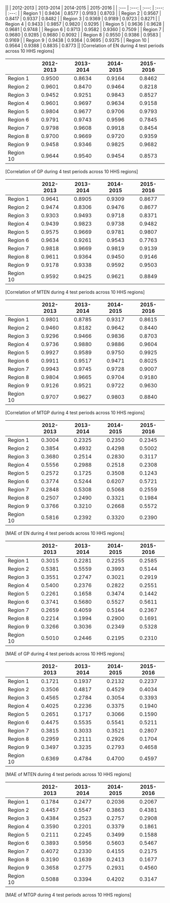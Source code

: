 || | 2012-2013 | 2013-2014 | 2014-2015 | 2015-2016 |
| :---      | :---:  | :---:  | :---:  | :---:  |
| Region 1  | 0.9404 | 0.8577 | 0.9193 | 0.8703 |
| Region 2  | 0.9567 | 0.8417 | 0.9337 | 0.8482 |
| Region 3  | 0.9369 | 0.9189 | 0.9723 | 0.8271 |
| Region 4  | 0.9433 | 0.9857 | 0.9820 | 0.9295 |
| Region 5  | 0.9636 | 0.9628 | 0.9681 | 0.9748 |
| Region 6  | 0.9713 | 0.9582 | 0.9360 | 0.7509 |
| Region 7  | 0.9680 | 0.9285 | 0.9680 | 0.9092 |
| Region 8  | 0.9550 | 0.9386 | 0.9583 | 0.9169 |
| Region 9  | 0.9438 | 0.9364 | 0.9695 | 0.9375 |
| Region 10 | 0.9564 | 0.9388 | 0.8835 | 0.8773 ||
[Correlation of EN during 4 test periods across 10 HHS regions]

| | 2012-2013 | 2013-2014 | 2014-2015 | 2015-2016 |
| :---      | :---:  | :---:  | :---:  | :---:  |
| Region 1  | 0.9500 | 0.8634 | 0.9164 | 0.8462 |
| Region 2  | 0.9601 | 0.8470 | 0.9464 | 0.8218 |
| Region 3  | 0.9452 | 0.9251 | 0.9843 | 0.8527 |
| Region 4  | 0.9601 | 0.9697 | 0.9634 | 0.9158 |
| Region 5  | 0.9804 | 0.9677 | 0.9706 | 0.9793 |
| Region 6  | 0.9791 | 0.9743 | 0.9596 | 0.7845 |
| Region 7  | 0.9798 | 0.9608 | 0.9918 | 0.8454 |
| Region 8  | 0.9700 | 0.9669 | 0.9720 | 0.9359 |
| Region 9  | 0.9458 | 0.9346 | 0.9825 | 0.9682 |
| Region 10 | 0.9644 | 0.9540 | 0.9454 | 0.8573 |
[Correlation of GP during 4 test periods across 10 HHS regions]


| | 2012-2013 | 2013-2014 | 2014-2015 | 2015-2016 |
| :---      | :---:  | :---:  | :---:  | :---:  |
| Region 1  | 0.9641 | 0.8905 | 0.9309 | 0.8677 |
| Region 2  | 0.9474 | 0.8306 | 0.9476 | 0.8677 |
| Region 3  | 0.9303 | 0.9493 | 0.9718 | 0.8371 |
| Region 4  | 0.9439 | 0.9823 | 0.9738 | 0.9482 |
| Region 5  | 0.9575 | 0.9669 | 0.9781 | 0.9807 |
| Region 6  | 0.9634 | 0.9261 | 0.9543 | 0.7763 |
| Region 7  | 0.9818 | 0.9669 | 0.9819 | 0.9139 |
| Region 8  | 0.9611 | 0.9364 | 0.9450 | 0.9146 |
| Region 9  | 0.9178 | 0.9338 | 0.9592 | 0.9503 |
| Region 10 | 0.9592 | 0.9425 | 0.9621 | 0.8849 |
[Correlation of MTEN during 4 test periods across 10 HHS regions]

| | 2012-2013 | 2013-2014 | 2014-2015 | 2015-2016 |
| :---      | :---:  | :---:  | :---:  | :---:  |
| Region 1  | 0.9801 | 0.8785 | 0.9317 | 0.8615 |
| Region 2  | 0.9460 | 0.8182 | 0.9642 | 0.8440 |
| Region 3  | 0.9296 | 0.9466 | 0.9836 | 0.8703 |
| Region 4  | 0.9736 | 0.9880 | 0.9886 | 0.9604 |
| Region 5  | 0.9927 | 0.9589 | 0.9750 | 0.9925 |
| Region 6  | 0.9911 | 0.9517 | 0.9471 | 0.8025 |
| Region 7  | 0.9943 | 0.9745 | 0.9728 | 0.9007 |
| Region 8  | 0.9804 | 0.9665 | 0.9704 | 0.9180 |
| Region 9  | 0.9126 | 0.9521 | 0.9722 | 0.9630 |
| Region 10 | 0.9707 | 0.9627 | 0.9803 | 0.8840 |
[Correlation of MTGP during 4 test periods across 10 HHS regions]

| | 2012-2013 | 2013-2014 | 2014-2015 | 2015-2016 |
| :---      | :---:  | :---:  | :---:  | :---:  |
| Region 1  | 0.3004 | 0.2325 | 0.2350 | 0.2345 |
| Region 2  | 0.3854 | 0.4932 | 0.4298 | 0.5002 |
| Region 3  | 0.3680 | 0.2514 | 0.2830 | 0.3117 |
| Region 4  | 0.5556 | 0.2988 | 0.2518 | 0.2308 |
| Region 5  | 0.2572 | 0.1725 | 0.3508 | 0.1243 |
| Region 6  | 0.3774 | 0.5244 | 0.6207 | 0.5721 |
| Region 7  | 0.2848 | 0.5308 | 0.5068 | 0.2559 |
| Region 8  | 0.2507 | 0.2490 | 0.3321 | 0.1984 |
| Region 9  | 0.3766 | 0.3210 | 0.2668 | 0.5572 |
| Region 10 | 0.5816 | 0.2392 | 0.3320 | 0.2390 |
[MAE of EN during 4 test periods across 10 HHS regions]

| | 2012-2013 | 2013-2014 | 2014-2015 | 2015-2016 |
| :---      | :---:  | :---:  | :---:  | :---:  |
| Region 1  | 0.3015 | 0.2281 | 0.2255 | 0.2585 |
| Region 2  | 0.5381 | 0.5559 | 0.3993 | 0.5144 |
| Region 3  | 0.3551 | 0.2747 | 0.3021 | 0.2919 |
| Region 4  | 0.5400 | 0.2376 | 0.2822 | 0.2551 |
| Region 5  | 0.2261 | 0.1658 | 0.3474 | 0.1442 |
| Region 6  | 0.3741 | 0.5680 | 0.5527 | 0.5611 |
| Region 7  | 0.2659 | 0.4059 | 0.5164 | 0.2367 |
| Region 8  | 0.2214 | 0.1994 | 0.2900 | 0.1691 |
| Region 9  | 0.3266 | 0.3036 | 0.2349 | 0.5328 |
| Region 10 | 0.5010 | 0.2446 | 0.2195 | 0.2310 |
[MAE of GP during 4 test periods across 10 HHS regions]


| | 2012-2013 | 2013-2014 | 2014-2015 | 2015-2016 |
| :---      | :---:  | :---:  | :---:  | :---:  |
| Region 1  |  0.1721 | 0.1937 | 0.2132 | 0.2237 |
| Region 2  |  0.3506 | 0.4817 | 0.4529 | 0.4034 |
| Region 3  |  0.4565 | 0.2784 | 0.3054 | 0.3393 |
| Region 4  |  0.4025 | 0.2236 | 0.3375 | 0.1940 |
| Region 5  |  0.2651 | 0.1717 | 0.3066 | 0.1590 |
| Region 6  |  0.4475 | 0.5535 | 0.5541 | 0.5211 |
| Region 7  |  0.3815 | 0.3033 | 0.3521 | 0.2807 |
| Region 8  |  0.2959 | 0.2111 | 0.2926 | 0.1704 |
| Region 9  |  0.3497 | 0.3235 | 0.2793 | 0.4658 |
| Region 10 |  0.6369 | 0.4784 | 0.4700 | 0.4597 |
[MAE of MTEN during 4 test periods across 10 HHS regions]

| | 2012-2013 | 2013-2014 | 2014-2015 | 2015-2016 |
| :---      | :---:  | :---:  | :---:  | :---:  |
| Region 1  | 0.1784 | 0.2477 | 0.2036 | 0.2067 | 
| Region 2  | 0.4457 | 0.5547 | 0.3863 | 0.4381 |
| Region 3  | 0.4384 | 0.2523 | 0.2757 | 0.2908 |
| Region 4  | 0.3590 | 0.2201 | 0.3379 | 0.1861 |
| Region 5  | 0.2111 | 0.2245 | 0.3499 | 0.1588 |
| Region 6  | 0.3893 | 0.5956 | 0.5603 | 0.5467 |
| Region 7  | 0.4072 | 0.2330 | 0.4155 | 0.2175 |
| Region 8  | 0.3190 | 0.1639 | 0.2413 | 0.1677 |
| Region 9  | 0.3658 | 0.2775 | 0.2931 | 0.4560 |
| Region 10 | 0.5088 | 0.3394 | 0.4202 | 0.3147 |
[MAE of MTGP during 4 test periods across 10 HHS regions]


